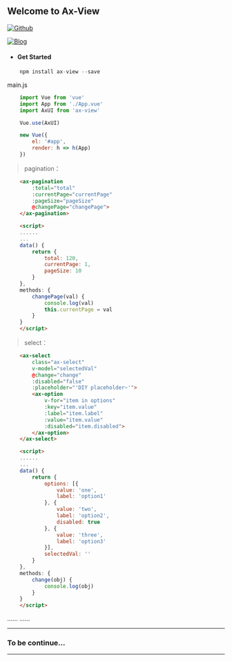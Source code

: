 ## Welcome to Ax-View
[![Github](https://img.shields.io/badge/GitHub-Follow-brightgreen.svg?longCache=true&style=popout-square)](https://github.com/Alexixyc)

[![Blog](https://img.shields.io/badge/Blog-AlexiXiang-brightgreen.svg?longCache=true&style=popout-square)](http://alexixyc.cn)

+ #### Get Started
```js
    npm install ax-view --save
```

main.js
```js
    import Vue from 'vue'
    import App from './App.vue'
    import AxUI from 'ax-view'

    Vue.use(AxUI)

    new Vue({
        el: '#app',
        render: h => h(App)
    })
```

> pagination：
```html
    <ax-pagination
        :total="total"
        :currentPage="currentPage"
        :pageSize="pageSize"
        @changePage="changePage">
    </ax-pagination>

    <script>
    ......
    ...
    data() {
        return {
            total: 120,
            currentPage: 1,
            pageSize: 10
        }
    },
    methods: {
        changePage(val) {
            console.log(val)
            this.currentPage = val
        }
    }
    </script>
```

> select：
```html
    <ax-select
        class="ax-select"
        v-model="selectedVal"
        @change="change"
        :disabled="false"
        :placeholder="'DIY placeholder~'">
        <ax-option
            v-for="item in options"
            :key="item.value"
            :label="item.label"
            :value="item.value"
            :disabled="item.disabled">
        </ax-option>
    </ax-select>

    <script>
    ......
    ...
    data() {
        return {
            options: [{
                value: 'one',
                label: 'option1'
            }, {
                value: 'two',
                label: 'option2',
                disabled: true
            }, {
                value: 'three',
                label: 'option3'
            }],
            selectedVal: ''
        }
    },
    methods: {
        change(obj) {
            console.log(obj)
        }
    }
    </script>
```

......
......

----
### To be continue...
----
